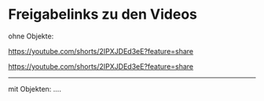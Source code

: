# Freigabelinks zu den Videos


ohne Objekte:

https://youtube.com/shorts/2IPXJDEd3eE?feature=share

https://youtube.com/shorts/2IPXJDEd3eE?feature=share

---

mit Objekten:
....